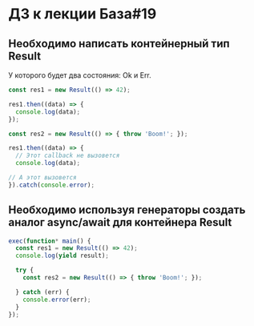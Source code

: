 # ДЗ к лекции База#19

## Необходимо написать контейнерный тип Result

У которого будет два состояния: Ok и Err.

```js
const res1 = new Result(() => 42);

res1.then((data) => {
  console.log(data);
});

const res2 = new Result(() => { throw 'Boom!'; });

res1.then((data) => {
  // Этот callback не вызовется
  console.log(data);

// А этот вызовется
}).catch(console.error);
```

## Необходимо используя генераторы создать аналог async/await для контейнера Result

```js
exec(function* main() {
  const res1 = new Result(() => 42);
  console.log(yield result);

  try {
    const res2 = new Result(() => { throw 'Boom!'; });

  } catch (err) {
    console.error(err);
  }
});
```
